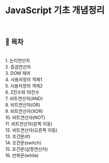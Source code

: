 # JavaScript 기초 개념정리
<br>

## 👀 목차
<br>
1. 논리연산자 <br>
2. 증감연산자 <br>
3. DOM 제어 <br>
4. 사용자정의 객체1 <br>
5. 사용자정의 객체2 <br>
6. 2진수와 10진수 <br>
7. 비트연산자(AND) <br>
8. 비트연산자(OR) <br>
9. 비트연산자(XOR) <br>
10. 비트연산자(NOT) <br>
11. 비트연산자(왼쪽 이동) <br>
12. 비트연산자(오른쪽 이동) <br>
13. 조건문(if) <br>
14. 조건문(switch) <br>
15. 조건문(삼항연산자) <br>
16. 반복문(while) <br>
